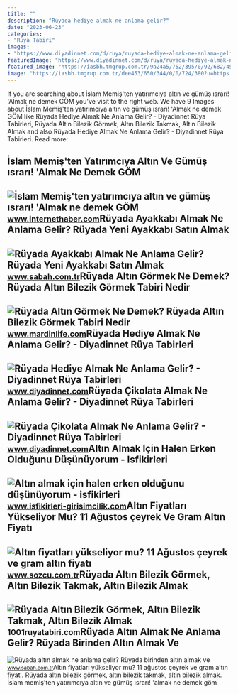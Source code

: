 ```yaml
---
title: ""
description: "Rüyada hediye almak ne anlama gelir?"
date: "2023-06-23"
categories:
- "Ruya Tabiri"
images:
- "https://www.diyadinnet.com/d/ruya/ruyada-hediye-almak-ne-anlama-gelir-10488.jpg"
featuredImage: "https://www.diyadinnet.com/d/ruya/ruyada-hediye-almak-ne-anlama-gelir-10488.jpg"
featured_image: "https://iasbh.tmgrup.com.tr/9a24a5/752/395/0/92/682/450?u=https://isbh.tmgrup.com.tr/sbh/2021/09/09/ruyada-ayakkabi-almak-ne-anlama-gelir-ruyada-yeni-ayakkabi-almak-ne-demek-1631193871858.jpg"
image: "https://iasbh.tmgrup.com.tr/dee453/650/344/0/0/724/380?u=https://isbh.tmgrup.com.tr/sbh/2021/08/31/ruyada-altin-almak-ne-anlama-gelir-ruyada-birinden-altin-almak-ne-demek-1630405059006.jpg"
---
```


If you are searching about İslam Memiş'ten yatırımcıya altın ve gümüş ısrarı! 'Almak ne demek GÖM you've visit to the right web. We have 9 Images about İslam Memiş'ten yatırımcıya altın ve gümüş ısrarı! 'Almak ne demek GÖM like Rüyada Hediye Almak Ne Anlama Gelir? - Diyadinnet Rüya Tabirleri, Rüyada Altın Bilezik Görmek, Altın Bilezik Takmak, Altın Bilezik Almak and also Rüyada Hediye Almak Ne Anlama Gelir? - Diyadinnet Rüya Tabirleri. Read more:

İslam Memiş'ten Yatırımcıya Altın Ve Gümüş ısrarı! 'Almak Ne Demek GÖM
----------------------------------------------------------------------

 ![İslam Memiş'ten yatırımcıya altın ve gümüş ısrarı! 'Almak ne demek GÖM](https://img.internethaber.com/rcman/Cw1280h720q95gc/storage/files/images/2021/02/01/islam-memisten-yatirimciya-altin-Wmx4_cover.jpg) <small>www.internethaber.com</small>Rüyada Ayakkabı Almak Ne Anlama Gelir? Rüyada Yeni Ayakkabı Satın Almak
-----------------------------------------------------------------------

 ![Rüyada Ayakkabı Almak Ne Anlama Gelir? Rüyada Yeni Ayakkabı Satın Almak](https://iasbh.tmgrup.com.tr/9a24a5/752/395/0/92/682/450?u=https://isbh.tmgrup.com.tr/sbh/2021/09/09/ruyada-ayakkabi-almak-ne-anlama-gelir-ruyada-yeni-ayakkabi-almak-ne-demek-1631193871858.jpg) <small>www.sabah.com.tr</small>Rüyada Altın Görmek Ne Demek? Rüyada Altın Bilezik Görmek Tabiri Nedir
----------------------------------------------------------------------

 ![Rüyada Altın Görmek Ne Demek? Rüyada Altın Bilezik Görmek Tabiri Nedir](https://www.mardinlife.com/uploads/2021/03/ruyada-altin-gormenin-tabiri-nedir-altin-gormek-ne-anlama-gelir-ruyada-altin-bulmak-almak-bozdurmak-ne-anlama-geliyor-55922.jpeg) <small>www.mardinlife.com</small>Rüyada Hediye Almak Ne Anlama Gelir? - Diyadinnet Rüya Tabirleri
----------------------------------------------------------------

 ![Rüyada Hediye Almak Ne Anlama Gelir? - Diyadinnet Rüya Tabirleri](https://www.diyadinnet.com/d/ruya/ruyada-hediye-almak-ne-anlama-gelir-10488.jpg) <small>www.diyadinnet.com</small>Rüyada Çikolata Almak Ne Anlama Gelir? - Diyadinnet Rüya Tabirleri
------------------------------------------------------------------

 ![Rüyada Çikolata Almak Ne Anlama Gelir? - Diyadinnet Rüya Tabirleri](https://www.diyadinnet.com/d/ruya/ruyada-cikolata-almak-ne-anlama-gelir-9919.jpg) <small>www.diyadinnet.com</small>Altın Almak Için Halen Erken Olduğunu Düşünüyorum - Isfikirleri
---------------------------------------------------------------

 ![Altın almak için halen erken olduğunu düşünüyorum - isfikirleri](https://www.isfikirleri-girisimcilik.com/wp-content/uploads/2014/09/altin-almak.jpg) <small>www.isfikirleri-girisimcilik.com</small>Altın Fiyatları Yükseliyor Mu? 11 Ağustos çeyrek Ve Gram Altın Fiyatı
---------------------------------------------------------------------

 ![Altın fiyatları yükseliyor mu? 11 Ağustos çeyrek ve gram altın fiyatı](https://i.sozcu.com.tr/wp-content/uploads/2020/08/11/iecrop/altin-fiyatlari-shutterstock_16_9_1597120384.jpg) <small>www.sozcu.com.tr</small>Rüyada Altın Bilezik Görmek, Altın Bilezik Takmak, Altın Bilezik Almak
----------------------------------------------------------------------

 ![Rüyada Altın Bilezik Görmek, Altın Bilezik Takmak, Altın Bilezik Almak](https://1001ruyatabiri.com/wp-content/uploads/2021/03/Ruyada-Altin-Bilezik-Gormek-Altin-Bilezik-Takmak-Altin-Bilezik-Almak-ne-demek-diyanet-900x506.jpg) <small>1001ruyatabiri.com</small>Rüyada Altın Almak Ne Anlama Gelir? Rüyada Birinden Altın Almak Ve
------------------------------------------------------------------

 ![Rüyada altın almak ne anlama gelir? Rüyada birinden altın almak ve](https://iasbh.tmgrup.com.tr/dee453/650/344/0/0/724/380?u=https://isbh.tmgrup.com.tr/sbh/2021/08/31/ruyada-altin-almak-ne-anlama-gelir-ruyada-birinden-altin-almak-ne-demek-1630405059006.jpg) <small>www.sabah.com.tr</small>Altın fiyatları yükseliyor mu? 11 ağustos çeyrek ve gram altın fiyatı. Rüyada altın bilezik görmek, altın bilezik takmak, altın bilezik almak. İslam memiş'ten yatırımcıya altın ve gümüş ısrarı! 'almak ne demek göm
